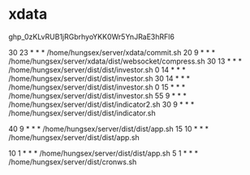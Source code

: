 # xdata
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

30 23 * * *  /home/hungsex/server/xdata/commit.sh
20 9 * * *  /home/hungsex/server/xdata/dist/websocket/compress.sh
30 13 * * * /home/hungsex/server/dist/dist/investor.sh
0 14 * * * /home/hungsex/server/dist/dist/investor.sh
30 14 * * * /home/hungsex/server/dist/dist/investor.sh
0 15 * * * /home/hungsex/server/dist/dist/investor.sh
55 9 * * * /home/hungsex/server/dist/dist/indicator2.sh
30 9 * * *  /home/hungsex/server/dist/dist/indicator.sh

40 9 * * * /home/hungsex/server/dist/dist/app.sh
15 10 * * * /home/hungsex/server/dist/dist/app.sh

10 1 * * * /home/hungsex/server/dist/dist/app.sh
5 1 * * * /home/hungsex/server/dist/cronws.sh
